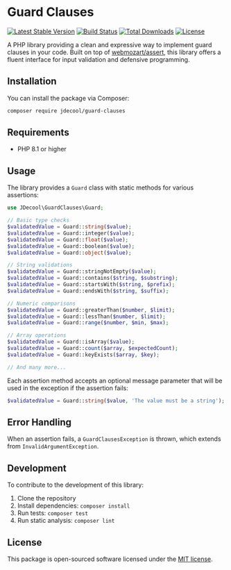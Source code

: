 # Guard Clauses

[![Latest Stable Version](https://poser.pugx.org/jdecool/guard-clauses/v/stable.png)](https://packagist.org/packages/jdecool/guard-clauses)
[![Build Status](https://github.com/jdecool/guard-clauses/workflows/CI/badge.svg?branch=main)](https://github.com/jdecool/guard-clauses/actions)
[![Total Downloads](https://poser.pugx.org/jdecool/guard-clauses/downloads.png)](https://packagist.org/packages/jdecool/guard-clauses)
[![License](https://poser.pugx.org/jdecool/guard-clauses/license.png)](https://packagist.org/packages/jdecool/guard-clauses)

A PHP library providing a clean and expressive way to implement guard clauses in your code. Built on top of [webmozart/assert](https://github.com/webmozart/assert), this library offers a fluent interface for input validation and defensive programming.

## Installation

You can install the package via Composer:

```bash
composer require jdecool/guard-clauses
```

## Requirements

- PHP 8.1 or higher

## Usage

The library provides a `Guard` class with static methods for various assertions:

```php
use JDecool\GuardClauses\Guard;

// Basic type checks
$validatedValue = Guard::string($value);
$validatedValue = Guard::integer($value);
$validatedValue = Guard::float($value);
$validatedValue = Guard::boolean($value);
$validatedValue = Guard::object($value);

// String validations
$validatedValue = Guard::stringNotEmpty($value);
$validatedValue = Guard::contains($string, $substring);
$validatedValue = Guard::startsWith($string, $prefix);
$validatedValue = Guard::endsWith($string, $suffix);

// Numeric comparisons
$validatedValue = Guard::greaterThan($number, $limit);
$validatedValue = Guard::lessThan($number, $limit);
$validatedValue = Guard::range($number, $min, $max);

// Array operations
$validatedValue = Guard::isArray($value);
$validatedValue = Guard::count($array, $expectedCount);
$validatedValue = Guard::keyExists($array, $key);

// And many more...
```

Each assertion method accepts an optional message parameter that will be used in the exception if the assertion fails:

```php
$validatedValue = Guard::string($value, 'The value must be a string');
```

## Error Handling

When an assertion fails, a `GuardClausesException` is thrown, which extends from `InvalidArgumentException`.

## Development

To contribute to the development of this library:

1. Clone the repository
2. Install dependencies: `composer install`
3. Run tests: `composer test`
4. Run static analysis: `composer lint`

## License

This package is open-sourced software licensed under the [MIT license](LICENSE).
